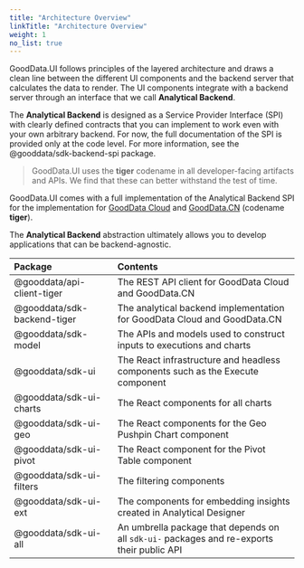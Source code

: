```yaml
---
title: "Architecture Overview"
linkTitle: "Architecture Overview"
weight: 1
no_list: true
---
```


GoodData.UI follows principles of the layered architecture and draws a clean line between the different UI components and the backend server that calculates the data to render. The UI components integrate with a backend server through an interface that we call **Analytical Backend**.

The **Analytical Backend** is designed as a Service Provider Interface (SPI) with clearly defined contracts that you can implement to work even with your own arbitrary backend. For now, the full documentation of the SPI is provided only at the code level. For more information, see the @gooddata/sdk-backend-spi package.

> GoodData.UI uses the **tiger** codename in all developer-facing artifacts and APIs. We find that these can better withstand the test of time.

GoodData.UI comes with a full implementation of the Analytical Backend SPI for the implementation for [GoodData Cloud](https://www.gooddata.com/docs/cloud/deploy-and-install/cloud/) and [GoodData.CN](https://www.gooddata.com/docs/cloud/deploy-and-install/cloud-native/) (codename **tiger**).

The **Analytical Backend** abstraction ultimately allows you to develop applications that can be backend-agnostic.

| Package                     | Contents                                                                                   |
| :-------------------------- | :----------------------------------------------------------------------------------------- |
| @gooddata/api-client-tiger  | The REST API client for GoodData Cloud and GoodData.CN                                     |
| @gooddata/sdk-backend-tiger | The analytical backend implementation for GoodData Cloud and GoodData.CN                   |
| @gooddata/sdk-model         | The APIs and models used to construct inputs to executions and charts                      |
| @gooddata/sdk-ui            | The React infrastructure and headless components such as the Execute component             |
| @gooddata/sdk-ui-charts     | The React components for all charts                                                        |
| @gooddata/sdk-ui-geo        | The React components for the Geo Pushpin Chart component                                   |
| @gooddata/sdk-ui-pivot      | The React component for the Pivot Table component                                          |
| @gooddata/sdk-ui-filters    | The filtering components                                                                   |
| @gooddata/sdk-ui-ext        | The components for embedding insights created in Analytical Designer                       |
| @gooddata/sdk-ui-all        | An umbrella package that depends on all `sdk-ui-` packages and re-exports their public API |
